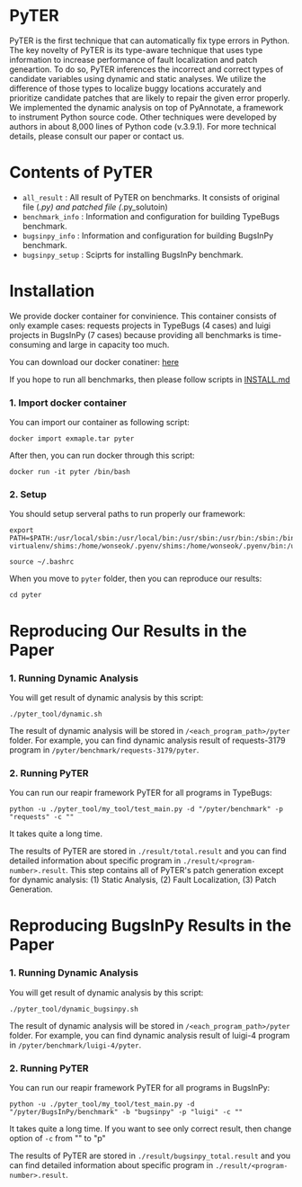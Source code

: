 # PyTER

PyTER is the first technique that can automatically fix type errors in Python.
The key novelty of PyTER is its type-aware technique that uses type information to increase performance of fault localization and patch geneartion.
To do so, PyTER inferences the incorrect and correct types of candidate variables using dynamic and static analyses.
We utilize the difference of those types to localize buggy locations accurately and prioritize candidate patches that are likely to repair the given error properly.
We implemented the dynamic analysis on top of PyAnnotate, a framework to instrument Python source code.
Other techniques were developed by authors in about 8,000 lines of Python code (v.3.9.1).
For more technical details, please consult our paper or contact us.

# Contents of PyTER

* `all_result` : All result of PyTER on benchmarks. It consists of original file (*.py) and patched file (*.py_solutoin)
* `benchmark_info` : Information and configuration for building TypeBugs benchmark.
* `bugsinpy_info` : Information and configuration for building BugsInPy benchmark.
* `bugsinpy_setup` : Sciprts for installing BugsInPy benchmark.

# Installation

We provide docker container for convinience.
This container consists of only example cases: requests projects in TypeBugs (4 cases) and luigi projects in BugsInPy (7 cases) because providing all benchmarks is time-consuming and large in capacity too much.

You can download our docker conatiner: [here](https://doi.org/10.6084/m9.figshare.20448573.v1)

If you hope to run all benchmarks, then please follow scripts in [INSTALL.md](/INSTALL.md)

### 1. Import docker container

You can import our container as following script:

```
docker import exmaple.tar pyter
```

After then, you can run docker through this script:

```
docker run -it pyter /bin/bash
```

### 2. Setup

You should setup serveral paths to run properly our framework:

```
export PATH=$PATH:/usr/local/sbin:/usr/local/bin:/usr/sbin:/usr/bin:/sbin:/bin:/home/wonseok/.pyenv/plugins/pyenv-virtualenv/shims:/home/wonseok/.pyenv/shims:/home/wonseok/.pyenv/bin:/usr/local/sbin:/usr/local/bin:/usr/sbin:/usr/bin:/sbin:/bin:/pyter/BugsInPy/framework/bin
```

```
source ~/.bashrc
```

When you move to `pyter` folder, then you can reproduce our results:

```
cd pyter
```

# Reproducing Our Results in the Paper

### 1. Running Dynamic Analysis

You will get result of dynamic analysis by this script:

```
./pyter_tool/dynamic.sh
```

The result of dynamic analysis will be stored in `/<each_program_path>/pyter` folder.
For example, you can find dynamic analysis result of requests-3179 program in `/pyter/benchmark/requests-3179/pyter`.

### 2. Running PyTER

You can run our reapir framework PyTER for all programs in TypeBugs:

```
python -u ./pyter_tool/my_tool/test_main.py -d "/pyter/benchmark" -p "requests" -c "" 
```

It takes quite a long time.

The results of PyTER are stored in `./result/total.result` and you can find detailed information about specific program in `./result/<program-number>.result`.
This step contains all of PyTER's patch generation except for dynamic analysis: (1) Static Analysis, (2) Fault Localization, (3) Patch Generation.

# Reproducing BugsInPy Results in the Paper

### 1. Running Dynamic Analysis

You will get result of dynamic analysis by this script:

```
./pyter_tool/dynamic_bugsinpy.sh
```

The result of dynamic analysis will be stored in `/<each_program_path>/pyter` folder.
For example, you can find dynamic analysis result of luigi-4 program in `/pyter/benchmark/luigi-4/pyter`.

### 2. Running PyTER

You can run our reapir framework PyTER for all programs in BugsInPy:

```
python -u ./pyter_tool/my_tool/test_main.py -d "/pyter/BugsInPy/benchmark" -b "bugsinpy" -p "luigi" -c "" 
```

It takes quite a long time.
If you want to see only correct result, then change option of `-c` from "" to "p"

The results of PyTER are stored in `./result/bugsinpy_total.result` and you can find detailed information about specific program in `./result/<program-number>.result`.
